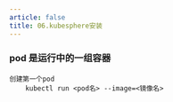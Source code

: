 ```yaml
---
article: false
title: 06.kubesphere安装
---
```




###  pod 是运行中的一组容器

```text
创建第一个pod
    kubectl run <pod名> --image=<镜像名>



```



